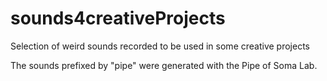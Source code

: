 # sounds4creativeProjects
Selection of weird sounds recorded to be used in some creative projects

The sounds prefixed by "pipe" were generated with the Pipe of Soma Lab.




